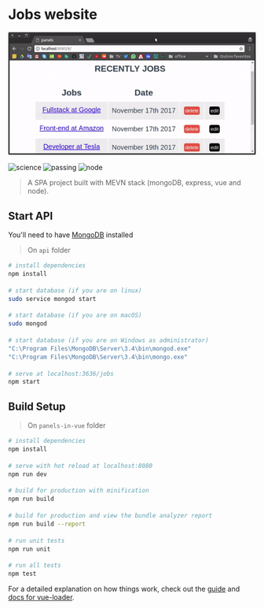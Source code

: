 # Jobs website

![screenshot](usage.gif?raw=true "screenshot")

![science](https://forthebadge.com/images/badges/built-with-science.svg "science")
![passing](https://img.shields.io/travis/rust-lang/rust.svg?maxAge=2592000 "passing")
![node](https://img.shields.io/node/v/passport.svg?maxAge=2592000 "node")

> A SPA project built with MEVN stack (mongoDB, express, vue and node).

## Start API
You'll need to have [MongoDB](https://docs.mongodb.com/manual/installation/) installed
> On `api` folder
```bash
# install dependencies
npm install

# start database (if you are on linux)
sudo service mongod start

# start database (if you are on macOS)
sudo mongod

# start database (if you are on Windows as administrator)
"C:\Program Files\MongoDB\Server\3.4\bin\mongod.exe"
"C:\Program Files\MongoDB\Server\3.4\bin\mongo.exe"

# serve at localhost:3636/jobs
npm start
```

## Build Setup
> On `panels-in-vue` folder
``` bash
# install dependencies
npm install

# serve with hot reload at localhost:8080
npm run dev

# build for production with minification
npm run build

# build for production and view the bundle analyzer report
npm run build --report

# run unit tests
npm run unit

# run all tests
npm test
```

For a detailed explanation on how things work, check out the [guide](http://vuejs-templates.github.io/webpack/) and [docs for vue-loader](http://vuejs.github.io/vue-loader).
